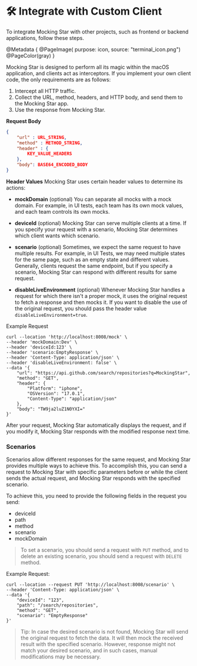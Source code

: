 # 🛠️ Integrate with Custom Client

To integrate Mocking Star with other projects, such as frontend or backend applications, follow these steps. 

@Metadata {
    @PageImage(
               purpose: icon, 
               source: "terminal_icon.png")
    @PageColor(gray)
}

Mocking Star is designed to perform all its magic within the macOS application, and clients act as interceptors. If you implement your own client code, the only requirements are as follows:

1. Intercept all HTTP traffic.
2. Collect the URL, method, headers, and HTTP body, and send them to the Mocking Star app.
3. Use the response from Mocking Star.


**Request Body**
```json
{
    "url" : URL_STRING,
    "method" : METHOD_STRING,
    "header" : {
        KEY_VALUE_HEADERS
    },
    "body": BASE64_ENCODED_BODY
}
```

**Header Values**
Mocking Star uses certain header values to determine its actions:

- **mockDomain** (optional)
You can separate all mocks with a mock domain. For example, in UI tests, each team has its own mock values, and each team controls its own mocks.

- **deviceId** (optional)
Mocking Star can serve multiple clients at a time. If you specify your request with a scenario, Mocking Star determines which client wants which scenario.

- **scenario** (optional)
Sometimes, we expect the same request to have multiple results. For example, in UI Tests, we may need multiple states for the same page, such as an empty state and different values. Generally, clients request the same endpoint, but if you specify a scenario, Mocking Star can respond with different results for same request.

- **disableLiveEnvironment** (optional)
Whenever Mocking Star handles a request for which there isn't a proper mock, it uses the original request to fetch a response and then mocks it. If you want to disable the use of the original request, you should pass the header value `disableLiveEnvironment=true`.

Example Request
```curl
curl --location 'http://localhost:8008/mock' \
--header 'mockDomain:Dev' \
--header 'deviceId:123' \
--header 'scenario:EmptyResponse' \
--header 'Content-Type: application/json' \
--header 'disableLiveEnvironment: false' \
--data '{
    "url": "https://api.github.com/search/repositories?q=MockingStar",
    "method": "GET",
    "header": {
        "Platform": "iphone",
        "OSVersion": "17.0.1",
        "Content-Type": "application/json"
    },
    "body": "TW9ja2luZ1N0YXI="
}'

```

After your request, Mocking Star automatically displays the request, and if you modify it, Mocking Star responds with the modified response next time.

### Scenarios

Scenarios allow different responses for the same request, and Mocking Star provides multiple ways to achieve this. To accomplish this, you can send a request to Mocking Star with specific parameters before or while the client sends the actual request, and Mocking Star responds with the specified scenario.

To achieve this, you need to provide the following fields in the request you send:
- deviceId
- path
- method
- scenario
- mockDomain

> To set a scenario, you should send a request with `PUT` method, and to delete an existing scenario, you should send a request with `DELETE` method.


Example Request:
```
curl --location --request PUT 'http://localhost:8008/scenario' \
--header 'Content-Type: application/json' \
--data '{
    "deviceId": "123",
    "path": "/search/repositories",
    "method": "GET",
    "scenario": "EmptyResponse"
}'
```

> Tip:
In case the desired scenario is not found, Mocking Star will send the original request to fetch the data. 
It will then mock the received result with the specified scenario. 
However, response might not match your desired scenario, and in such cases, manual modifications may be necessary.
